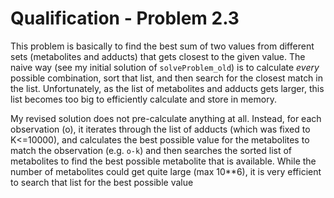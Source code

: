 # Qualification - Problem 2.3
This problem is basically to find the best sum of two values from different sets (metabolites and adducts) that gets closest to the given value.
The naive way (see my initial solution of `solveProblem_old`) is to calculate _every_ possible combination, sort that list, and then search for the closest match in the list.
Unfortunately, as the list of metabolites and adducts gets larger, this list becomes too big to efficiently calculate and store in memory.

My revised solution does not pre-calculate anything at all.
Instead, for each observation (o), it iterates through the list of adducts (which was fixed to K<=10000), and calculates the best possible value for the metabolites to match the observation (e.g. `o-k`) and then searches the sorted list of metabolites to find the best possible metabolite that is available.
While the number of metabolites could get quite large (max 10**6), it is very efficient to search that list for the best possible value
